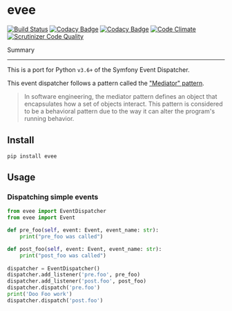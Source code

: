 evee
=====
 
[![Build Status](https://travis-ci.org/onema/evee.svg?branch=master)](https://travis-ci.org/onema/evee)
[![Codacy Badge](https://api.codacy.com/project/badge/Grade/51bb12b95a434798b8044e301659ea85)](https://www.codacy.com/app/onema/evee?utm_source=github.com&amp;utm_medium=referral&amp;utm_content=onema/evee&amp;utm_campaign=Badge_Grade)
[![Codacy Badge](https://api.codacy.com/project/badge/Coverage/51bb12b95a434798b8044e301659ea85)](https://www.codacy.com/app/onema/evee?utm_source=github.com&utm_medium=referral&utm_content=onema/evee&utm_campaign=Badge_Coverage)
[![Code Climate](https://codeclimate.com/github/onema/evee/badges/gpa.svg)](https://codeclimate.com/github/onema/evee)
[![Scrutinizer Code Quality](https://scrutinizer-ci.com/g/onema/evee/badges/quality-score.png?b=master)](https://scrutinizer-ci.com/g/onema/evee/?branch=master)

Summary
_______

This is a port for Python `v3.6+` of the Symfony Event Dispatcher.

This event dispatcher follows a pattern called the ["Mediator" pattern](https://sourcemaking.com/design_patterns/mediator).

> In software engineering, the mediator pattern defines an object that encapsulates how a set of objects interact. This pattern is considered to be a behavioral pattern due to the way it can alter the program's running behavior.

Install
--------
`pip install evee`

Usage
--------

### Dispatching simple events

```python
from evee import EventDispatcher
from evee import Event

def pre_foo(self, event: Event, event_name: str):
    print("pre_foo was called")

def post_foo(self, event: Event, event_name: str):
    print("post_foo was called")
        
dispatcher = EventDispatcher()
dispatcher.add_listener('pre.foo', pre_foo)
dispatcher.add_listener('post.foo', post_foo)
dispatcher.dispatch('pre.foo')
print('Doo Foo work')
dispatcher.dispatch('post.foo')
```
